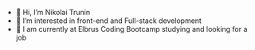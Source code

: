 - 👋 Hi, I’m Nikolai Trunin
- 👀 I’m interested in front-end and Full-stack development
- 🌱 I am currently at Elbrus Coding Bootcamp studying and looking for a job

<!---
koljatru/koljatru is a ✨ special ✨ repository because its `README.md` (this file) appears on your GitHub profile.
You can click the Preview link to take a look at your changes.
--->
